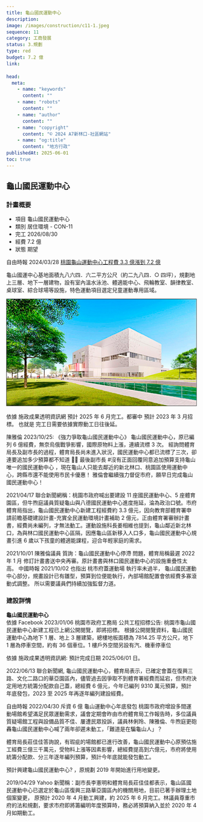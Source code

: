 ```yaml
---
title: 龜山國民運動中心
description:
image: /images/construction/c11-1.jpeg
sequence: 11
category: 工商發展
status: 3.規劃
type: red
budget: 7.2 億
link:

head:
  meta:
    - name: "keywords"
      content: ""
    - name: "robots"
      content: ""
    - name: "author"
      content: ""
    - name: "copyright"
      content: "© 2024 A7新林口-社區網站"
    - name: "og:title"
      content: "地方行政"
publishedAt: 2025-06-01
toc: true
---
```


## 龜山國民運動中心

### 計畫概要

- 項目 龜山國民運動中心
- 類別 居住環境 - CON-11
- 完工 2026/08/30
- 經費 7.2 億
- 狀態 期望

自由時報 2024/03/28 <a href="https://news.ltn.com.tw/news/Taoyuan/paper/1637903">桃園龜山運動中心工程費 3.3 億漲到 7.2 億</a>

龜山國運中心基地面積九八六四．六二平方公尺（約二九八四．○ 四坪），規劃地上三層、地下一層建物，設有室內溫水泳池、體適能中心、飛輪教室、韻律教室、桌球室、綜合球場等設施，特色運動項目選定兒童運動專用區域。

![c11-1.jpeg](/images/construction/c11-1.jpeg)

依據 施政成果透明資訊網 預計 2025 年 6 月完工。都審中 預計 2023 年 3 月招標。 也就是 完工日需要依據實際動工日往後延。

陳雅倫 2023/10/25: 《強力爭取龜山國民運動中心》
龜山國民運動中心，原已編列 6 億經費，無奈烏俄戰爭影響，國際原物料上漲，連續流標 3 次。 經詢問體育局長及副市長的過程，體育局長尚未進入狀況，國民運動中心都已流標了三次，卻連要追加多少預算都不知道 🤷‍♀️ 最後副市長 #沒有正面回覆同意追加預算支持龜山唯一的國民運動中心 ，現在龜山人只能去鄰近的新北林口、桃園區使用運動中心，跨縣市還不能使用市民卡優惠！ 雅倫會繼續強力督促市府，願早日完成龜山國民運動中心！

2021/04/17 聯合新聞網稱：桃園市政府喊出要建設 11 座國民運動中心、5 座體育園區，但牛煦庭議員質疑龜山與八德國民運動中心進度拖延，淪為政治口號。市府體育局指出，龜山國民運動中心新建工程經費約 3.3 億元，因向教育部體育署申請前瞻基礎建設計畫-充實全民運動環境計畫補助 2 億元，正由體育署審辦計畫書，經費尚未編列，才無法動工。運動設施科長姜相維也提到，龜山鄰近新北林口，為與林口國民運動中心區隔，因應龜山區新移入人口多，龜山國民運動中心規畫引進 6 歲以下孩童的體適能課程，迎合年輕家庭的需求。

2021/10/01 陳雅倫議員 質詢：龜山國民運動中心停滯 問題，體育局稱最遲 2022 年 1 月 修訂計畫書送中央再審。原計畫書與林口國民運動中心的設施重疊性太高。 中國時報 2021/10/02 也指出 桃市府蓋運動場 執行率未過半， 龜山國民運動中心部分，規畫設計已有雛型，預算到位便能執行，內部場館配置會依經費多寡滾動式調整。 所以需要議員們持續加強監督力道。

### 建設詳情

**龜山國民運動中心**  
依據 Facebook 2023/01/06 桃園市政府工務局 公共工程招標公告: 桃園市龜山國民運動中心新建工程已上網公開閱覽，即將招標。 根據公開閱覽資料，龜山國民運動中心為地下 1 層、地上 3 層建築，總樓地板面積為 7814.25 平方公尺，地下 1 層為停車空間，約有 36 個車位。1 樓戶外空間另設有汽、機車停車位

依據 施政成果透明資訊網: 預計完成日期 2025/06/01 日。

2022/06/13 聯合新聞網, 龜山國民運動中心，體育局表示，已確定會蓋在復興三路、文化二路口的華亞園區內，儘管過去因爭取不到體育署經費而延宕，但市府決定用地方統籌分配款自己蓋，總經費 6 億元，今年已編列 9310 萬元預算，預計年底發包，2023 至 2025 年再逐年編列建設經費。

自由時報 2022/04/30 斥資 6 億 龜山運動中心年底發包
桃園市政府增設多間運動場館希望滿足民眾運動需求，議會定期會昨由市府體育局工作報告時，多位議員質疑場館工程與設備品質不佳、屢遭民眾投訴，議員林俐玲、陳雅倫、牛煦庭更砲轟龜山國民運動中心喊了兩年卻遲未動工，「難道是在騙龜山人」？

體育局長莊佳佳答詢說，有瑕疵的場館都已進行改善，龜山國民運動中心原預估施工經費三億三千萬元，受物料上漲等因素影響，總經費提高到六億元，市府將使用統籌分配款、分三年逐年編列預算，預計今年底就能發包動工。

預計興建龜山國民運動中心? ，原規劃 2019 年開始進行用地變更。

2019/04/29 Yahoo 新聞稱：副市長李憲明和體育局長莊佳佳都表示，龜山區國民運動中心已選定於龜山區復興三路華亞園區內的機關用地，目前已著手辦理土地個案變更， 原預計 2020 年 4 月動工興建，約 2025 年 6 月完工。林議員尊重市府的法和規劃，要求市府即將籌編明年度預算時，務必將預算納入並於 2020 年 4 月如期動工。
